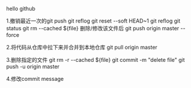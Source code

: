 hello github


1.撤销最近一次的git push
  git reflog
  git reset --soft HEAD~1
  git reflog 
  git status 
  git rm --cached ${file}
  删除/修改该文件后
  git push origin master --force


2.将代码从仓库中拉下来并合并到本地仓库
  git pull origin master


3.删除指定的文件
  git rm -r --cached ${file}
  git commit -m "delete file"
  git push -u origin master


4.修改commit message
